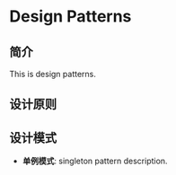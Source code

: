 # Design Patterns

## 简介

This is design patterns.

## 设计原则

## 设计模式

- **单例模式**: singleton pattern description.
